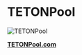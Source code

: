 # TETONPool

![TETONPool](https://raw.githubusercontent.com/rockinghat/TETONPool/main/assets/TETONPool-Logo.png)

__[TETONPool.com](https://tetonpool.com)__
